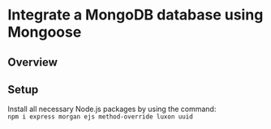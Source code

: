 # Integrate a MongoDB database using Mongoose
## Overview
## Setup
Install all necessary Node.js packages by using the command:\
`npm i express morgan ejs method-override luxon uuid`
